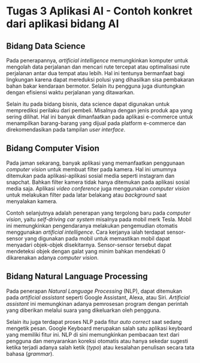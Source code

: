 # Tugas 3 Aplikasi AI - Contoh konkret dari aplikasi bidang AI

## Bidang Data Science
Pada penerapannya, *artificial intelligence* memungkinkan komputer untuk mengolah data perjalanan dan mencari rute tercepat atau optimalisasi rute perjalanan antar dua tempat atau lebih. Hal ini tentunya bermanfaat bagi lingkungan karena dapat mereduksi polusi yang dihasilkan sisa pembakaran bahan bakar kendaraan bermotor. Selain itu pengguna juga diuntungkan dengan efisiensi waktu perjalanan yang ditawarkan.  

Selain itu pada bidang bisnis, data science dapat digunakan untuk memprediksi perilaku dari pembeli. Misalnya dengan jenis produk apa yang sering dilihat. Hal ini banyak dimanfaatkan pada aplikasi e-commerce untuk menampilkan barang-barang yang dijual pada platform e-commerce dan direkomendasikan pada tampilan *user interface*.

## Bidang Computer Vision
Pada jaman sekarang, banyak aplikasi yang memanfaatkan penggunaan *computer vision* untuk membuat filter pada kamera. Hal ini umumnya ditemukan pada aplikasi-aplikasi sosial media seperti instagram dan snapchat. Bahkan filter kamera tidak hanya ditemukan pada aplikasi sosial media saja. Aplikasi *video conference* juga menggunakan *computer vision* untuk melakukan filter pada latar belakang atau *background* saat menyalakan kamera.

Contoh selanjutnya adalah penerapan yang tergolong baru pada *computer vision*, yaitu *self-driving car system* misalnya pada mobil merk Tesla. Mobil ini memungkinkan pengendaranya melakukan pengemudian otomatis menggunakan *artificial intelligence*. Cara kerjanya ialah terdapat sensor-sensor yang digunakan pada mobil untuk memastikan mobil dapat menyadari objek-objek disekitarnya. Sensor-sensor tersebut dapat mendeteksi objek dengan galat yang minim bahkan mendekati 0 dikarenakan adanya *computer vision*.

## Bidang Natural Language Processing
Pada penerapan *Natural Language Processing* (NLP), dapat ditemukan pada *artificial assistant* seperti Google Assistant, Alexa, atau Siri. *Artificial assistant* ini memungkinan adanya pemrosesan program dengan perintah yang diberikan melalui suara yang dikeluarkan oleh pengguna.

Selain itu juga terdapat proses NLP pada fitur *auto correct* saat sedang mengetik pesan. Google Keyboard merupakan salah satu aplikasi keyboard yang memiliki fitur ini. NLP di sini memungkinkan pembacaan text dari pengguna dan menyarankan koreksi otomatis atau hanya sekedar sugesti ketika terjadi adanya salah ketik (*typo*) atau kesalahan penulisan secara tata bahasa (*grammar*).